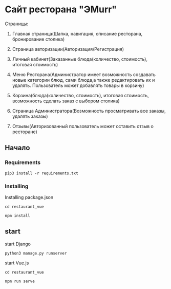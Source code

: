 # Сайт ресторана "ЭMurr"

Страницы:

1. Главная страница(Шапка, навигация, описание ресторана, бронирование столика)

2. Страница авторизации(Авторизация/Регистрация)

3. Личный кабинет(Заказанные блюда(количество, стоимость), итоговая стоимость)

4. Меню Ресторана(Администратор имеет возможность создавать новые категории блюд, сами блюда,а также редактировать их и удалять. Пользователь может добавлять товары в корзину)
    
5. Корзина(блюда(количество, стоимость), итоговая стоимость, возможность сделать заказ с выбором столика)

6. Страница Администратора(Возможность просматривать все заказы, удалять заказы)

7. Отзывы(Авторизованный пользователь может оставить отзыв о ресторане)
   
## Начало


### Requirements

```
pip3 install -r requirements.txt
```

### Installing

Installing package.json

```
cd restaurant_vue
```

```
npm install
```

## start
start Django

```
python3 manage.py runserver
```

start Vue.js
```
cd restaurant_vue
```

```
npm run serve
```
